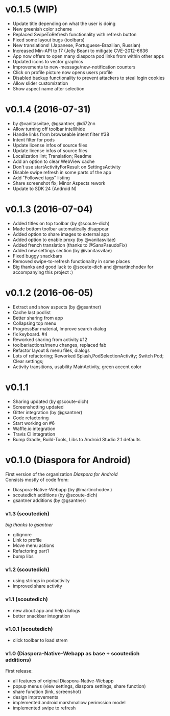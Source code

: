 # v0.1.5 (WIP)
- Update title depending on what the user is doing
- New greenish color scheme
- Replaced SwipeToRefresh functionality with refresh button
- Fixed some layout bugs (toolbars)
- New translations! (Japanese, Portuguese-Brazilian, Russian)
- Increased Min-API to 17 (Jelly Bean) to mitigate CVE-2012-6636
- App now offers to open many diaspora pod links from within other apps
- Updated icons to vector graphics
- Improvements to new-message/new-notification counters
- Click on profile picture now opens users profile
- Disabled backup functionality to prevent attackers to steal login cookies
- Allow slider customization
- Show aspect name after selection

# v0.1.4 (2016-07-31)
- by @vanitasvitae, @gsantner, @di72nn
- Allow turning off toolbar intellihide
- Handle links from browseable intent filter #38
- Intent filter for pods
- Update license infos of source files
- Update license infos of source files
- Localization lint; Translation; Readme
- Add an option to clear WebView cache
- Don't use startActivityForResult on SettingsActivity
- Disable swipe refresh in some parts of the app
- Add "Followed tags" listing
- Share screenshot fix; Minor Aspects rework
- Update to SDK 24 (Android N)

# v0.1.3 (2016-07-04)
- Added titles on top toolbar (by @scoute-dich)
- Made bottom toolbar automatically disappear
- Added option to share images to external app
- Added option to enable proxy (by @vanitasvitae)
- Added french translation (thanks to @SansPseudoFix)
- Added new settings section (by @vanitasvitae)
- Fixed buggy snackbars
- Removed swipe-to-refresh functionality in some places
- Big thanks and good luck to @scoute-dich and @martinchodev for accompanying this project :)

# v0.1.2 (2016-06-05)
- Extract and show aspects (by @gsantner)
- Cache last podlist
- Better sharing from app
- Collapsing top menu
- ProgressBar material, Improve search dialog
- fix keyboard. #4
- Reworked sharing from activity #12
- toolbar/actions/menu changes, replaced fab
- Refactor layout & menu files, dialogs
- Lots of refactoring; Reworked Splash,PodSelectionActivity; Switch Pod; Clear settings;
- Activity transitions, usability MainActivity, green accent color

# v0.1.1
- Sharing updated (by @scoute-dich)
- Screenshotting updated
- Gitter integration (by @gsantner)
- Code refactoring
- Start working on  #6
- Waffle.io integration
- Travis CI integration
- Bump Gradle, Build-Tools, Libs to Android Studio 2.1 defaults

# v0.1.0 (Diaspora for Android)
First version of the organization *Diaspora for Android*  
Consists mostly of code from:
- Diaspora-Native-Webapp (by @martinchodev )
- scoutedich additions (by @scoute-dich)
- gsantner additions (by @gsantner)

### v1.3 (scoutedich)
*big thanks to gsantner*
- gitignore
- Link to profile
- Move menu actions
- Refactoring part1
- bump libs

### v1.2 (scoutedich)
- using strings in podactivity
- improved share activity

### v1.1 (scoutedich)
- new about app and help dialogs
- better snackbar integration

### v1.0.1 (scoutedich)
- click toolbar to load strem

### v1.0 (Diaspora-Native-Webapp as base + scoutedich additions)

First release:
- all features of original Diaspora-Native-Webapp
- popup menus (view settings, diaspora settings, share function)
- share function (link, screenshot)
- design improvements
- implemented android marshmallow perimssion model
- implemented swipe to refresh
